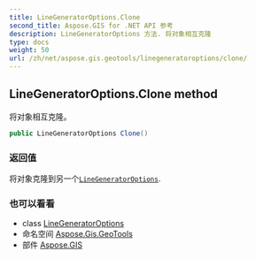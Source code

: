 ```yaml
---
title: LineGeneratorOptions.Clone
second_title: Aspose.GIS for .NET API 参考
description: LineGeneratorOptions 方法. 将对象相互克隆
type: docs
weight: 50
url: /zh/net/aspose.gis.geotools/linegeneratoroptions/clone/
---
```

## LineGeneratorOptions.Clone method

将对象相互克隆。

```csharp
public LineGeneratorOptions Clone()
```

### 返回值

将对象克隆到另一个[`LineGeneratorOptions`](../).

### 也可以看看

* class [LineGeneratorOptions](../)
* 命名空间 [Aspose.Gis.GeoTools](../../linegeneratoroptions/)
* 部件 [Aspose.GIS](../../../)


